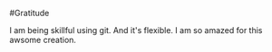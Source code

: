 #Gratitude

I am being skillful using git. And it's flexible. I am so amazed for this awsome creation.